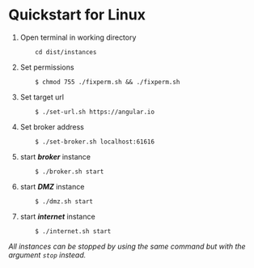 # Quickstart for Linux

1. Open terminal in working directory
    ```
        cd dist/instances
    ```
2. Set permissions
    ```
        $ chmod 755 ./fixperm.sh && ./fixperm.sh
    ```
3. Set target url
    ```
        $ ./set-url.sh https://angular.io
    ```

4. Set broker address
    ```
        $ ./set-broker.sh localhost:61616
    ```

5. start **_broker_** instance 
    ```
        $ ./broker.sh start
    ```
    
6. start **_DMZ_** instance
    ```
        $ ./dmz.sh start
    ```
    
7. start **_internet_** instance
    ```
        $ ./internet.sh start
    ```

_All instances can be stopped by using the same command but with the argument `stop` instead._
